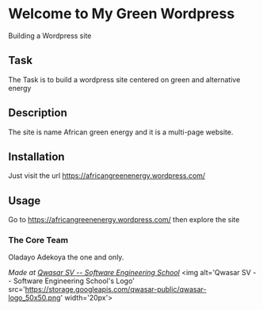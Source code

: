 # Welcome to My Green Wordpress
Building a Wordpress site

## Task
The Task is to build a wordpress site centered on green and alternative energy

## Description
The site is name African green energy and it is a multi-page website. 

## Installation
Just visit the url https://africangreenenergy.wordpress.com/

## Usage
Go to https://africangreenenergy.wordpress.com/ then explore the site

### The Core Team
Oladayo Adekoya the one and only.


<span><i>Made at <a href='https://qwasar.io'>Qwasar SV -- Software Engineering School</a></i></span>
<span><img alt='Qwasar SV -- Software Engineering School's Logo' src='https://storage.googleapis.com/qwasar-public/qwasar-logo_50x50.png' width='20px'></span>
